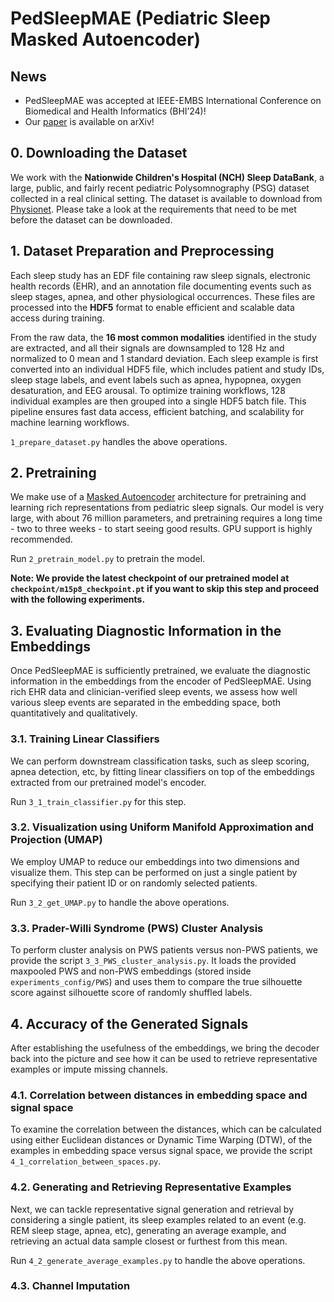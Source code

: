 # PedSleepMAE (Pediatric Sleep Masked Autoencoder)

## News 
* PedSleepMAE was accepted at IEEE-EMBS International Conference on Biomedical and Health Informatics (BHI’24)!
* Our [paper](https://arxiv.org/abs/2411.00718) is available on arXiv! 


## 0. Downloading the Dataset
We work with the **Nationwide Children's Hospital (NCH) Sleep DataBank**, a large, public, and fairly recent pediatric Polysomnography (PSG) dataset collected in a real clinical setting. 
The dataset is available to download from [Physionet](https://physionet.org/content/nch-sleep/3.1.0/). Please take a look at the requirements that need to be met before the dataset can be downloaded.


## 1. Dataset Preparation and Preprocessing
Each sleep study has an EDF file containing raw sleep signals, electronic health records (EHR), and an annotation file documenting events such as sleep stages, apnea, and other physiological occurrences. These files are processed into the **HDF5** format to enable efficient and scalable data access during training. 

From the raw data, the **16 most common modalities** identified in the study are extracted, and all their signals are downsampled to 128 Hz and normalized to 0 mean and 1 standard deviation. Each sleep example is first converted into an individual HDF5 file, which includes patient and study IDs, sleep stage labels, and event labels such as apnea, hypopnea, oxygen desaturation, and EEG arousal. To optimize training workflows, 128 individual examples are then grouped into a single HDF5 batch file. This pipeline ensures fast data access, efficient batching, and scalability for machine learning workflows. 

`1_prepare_dataset.py` handles the above operations. 

## 2. Pretraining
We make use of a [Masked Autoencoder](https://arxiv.org/pdf/2111.06377) architecture for pretraining and learning rich representations from pediatric sleep signals. Our model is very large, with about 76 million parameters, and pretraining requires a long time - two to three weeks  - to start seeing good results. GPU support is highly recommended. 

Run `2_pretrain_model.py` to pretrain the model.

**Note: We provide the latest checkpoint of our pretrained model at `checkpoint/m15p8_checkpoint.pt` if you want to skip this step and proceed with the following experiments.**

## 3. Evaluating Diagnostic Information in the Embeddings 
Once PedSleepMAE is sufficiently pretrained, we evaluate the diagnostic information in the embeddings from the encoder of PedSleepMAE. Using rich EHR data and clinician-verified sleep events, we assess how well various sleep events are separated in the embedding space, both quantitatively and qualitatively. 

### 3.1. Training Linear Classifiers
We can perform downstream classification tasks, such as sleep scoring, apnea detection, etc, by fitting linear classifiers on top of the embeddings extracted from our pretrained model's encoder.

Run `3_1_train_classifier.py` for this step.

### 3.2. Visualization using Uniform Manifold Approximation and Projection (UMAP)
We employ UMAP to reduce our embeddings into two dimensions and visualize them. This step can be performed on just a single patient by specifying their patient ID or on randomly selected patients. 

Run `3_2_get_UMAP.py` to handle the above operations. 

### 3.3. Prader-Willi Syndrome (PWS) Cluster Analysis
To perform cluster analysis on PWS patients versus non-PWS patients, we provide the script `3_3_PWS_cluster_analysis.py`. It loads the provided maxpooled PWS and non-PWS embeddings (stored inside `experiments_config/PWS`) and uses them to compare the true silhouette score against silhouette score of randomly shuffled labels.

## 4. Accuracy of the Generated Signals
After establishing the usefulness of the embeddings, we bring the decoder back into the picture and see how it can be used to retrieve representative examples or impute missing channels.

### 4.1. Correlation between distances in embedding space and signal space
To examine the correlation between the distances, which can be calculated using either Euclidean distances or Dynamic Time Warping (DTW), of the examples in embedding space versus signal space, we provide the script `4_1_correlation_between_spaces.py`. 

### 4.2. Generating and Retrieving Representative Examples
Next, we can tackle representative signal generation and retrieval by considering a single patient, its sleep examples related to an event (e.g. REM sleep stage, apnea, etc), generating an average example, and retrieving an actual data sample closest or furthest from this mean.

Run `4_2_generate_average_examples.py` to handle the above operations. 

### 4.3. Channel Imputation 

